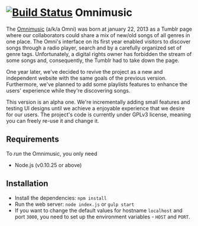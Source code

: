 [![Build
Status](https://travis-ci.org/adabriand/omnimusic.svg?branch=master)](https://travis-ci.org/adabriand/omnimusic)
Omnimusic
==============================

The [Omnimusic](https://omnimusic.herokuapp.com/) (a/k/a Omni) was born at january 22, 2013 as a Tumblr page where our collaborators could share a mix of new/old songs of all genres in one place. The Omni's interface on its first year enabled visitors to discover songs through a radio player, search and by a carefully organized set of genre tags. Unfortunately, a digital rights owner has forbidden the stream of some songs and, consequently, the Tumblr had to take down the page.

One year later, we've decided to revive the project as a new and independent website with the same goals of the previous version. Furthermore, we've planned to add some playlists features to enhance the users' experience while they're discovering songs.

This version is an alpha one. We're incrementally adding small features and testing UI designs until we achieve a enjoyable experience that we desire for our users. The project's code is currently under GPLv3 license, meaning you can freely re-use it and change it.

Requirements
------------------------------
To *run* the Omnimusic, you only need
* Node.js (v0.10.25 or above)

Installation
------------------------------
* Install the dependencies: `npm install`
* Run the web server: `node index.js` or `gulp start`
* If you want to change the default values for hostname `localhost` and port `3000`, you need to set up the environment variables - `HOST` and `PORT`.
